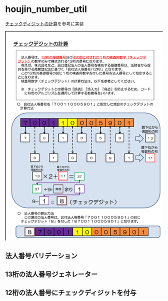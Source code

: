 # houjin_number_util
[チェックディジットの計算](https://www.houjin-bangou.nta.go.jp/documents/checkdigit.pdf)を参考に実装

![仕様](spec.png)

## 法人番号バリデーション

## 13桁の法人番号ジェネレーター

## 12桁の法人番号にチェックディジットを付与
